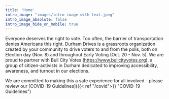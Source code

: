 ```yaml
---
title: 'Home'
intro_image: "images/intro-image-with-text.jpeg"
intro_image_absolute: false
intro_image_hide_on_mobile: true
---
```


Everyone deserves the right to vote. Too often, the barrier of transportation denies Americans this right. Durham Drives is a grassroots organization created by your community to drive voters to and from the polls, both on Election day (Nov. 8) and throughout Early Voting (Oct. 20 - Nov. 5). 
We are proud to partner with Bull City Votes (https://www.bullcityvotes.org), a group of citizen-activists in Durham dedicated to improving accessibility, awareness, and turnout in our elections.

We are committed to making this a safe experience for all involved - please review our [COVID-19 Guidelines]({{< ref "/covid">}} "COVID-19 Guidelines")
